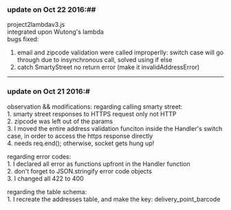 ### update on Oct 22 2016:##

project2lambdav3.js  
integrated upon Wutong's lambda   
bugs fixed:  
 1. email and zipcode validation were called improperlly: switch case will go through due to insynchronous call, solved using if else
 2. catch SmartyStreet no return error (make it invalidAddressError) 
 
      
--------------------
### update on Oct 21 2016:#

observation && modifications:
 regarding calling smarty street:   
       1. smarty street responses to HTTPS request only not HTTP  
       2. zipcode was left out of the params   
       3. I moved the entire address validation funciton inside the Handler's switch case, in order to access the https response directly  
       4. needs req.end(); otherwise, socket gets hung up!

 regarding error codes:   
       1. I declared all error as functions upfront in the Handler function   
       2. don't forget to JSON.stringify error code objects   
       3. I changed all 422 to 400   

regarding the table schema:  
       1. I recreate the addresses table, and make the key: delivery_point_barcode
